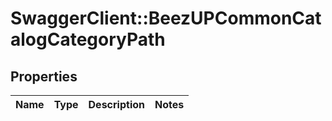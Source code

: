 # SwaggerClient::BeezUPCommonCatalogCategoryPath

## Properties
Name | Type | Description | Notes
------------ | ------------- | ------------- | -------------


